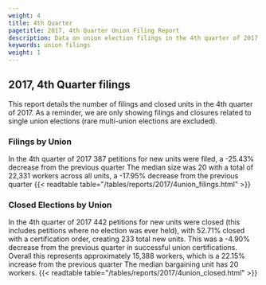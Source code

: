 ```yaml
---
weight: 4
title: 4th Quarter
pagetitle: 2017, 4th Quarter Union Filing Report
description: Data on union election filings in the 4th quarter of 2017
keywords: union filings
weight: 1
---
```


## 2017, 4th Quarter filings

This report details the number of filings and closed units in the 4th quarter of 2017. As a reminder, we are only showing filings and closures related to single union elections (rare multi-union elections are excluded).

### Filings by Union
In the 4th quarter of 2017 387 petitions for new units were filed, a -25.43% decrease from the previous quarter The median size was 20 with a total of 22,331 workers across all units, a -17.95% decrease from the previous quarter
{{< readtable table="/tables/reports/2017/4union_filings.html" >}}

### Closed Elections by Union
In the 4th quarter of 2017 442 petitions for new units were closed (this includes petitions where no election was ever held), with 52.71% closed with a certification order, creating 233 total new units. This was a -4.90% decrease from the previous quarter in successful union certifications. Overall this represents approximately 15,388 workers, which is a 22.15% increase from the previous quarter The median bargaining unit has 20 workers.
{{< readtable table="/tables/reports/2017/4union_closed.html" >}}
